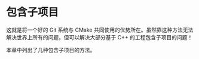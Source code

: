 # 包含子项目

这就是将一个好的 Git 系统与 CMake 共同使用的优势所在。虽然靠这种方法无法解决世界上所有的问题，但可以解决大部分基于 C++ 的工程包含子项目的问题！

本章中列出了几种包含子项目的方法。
